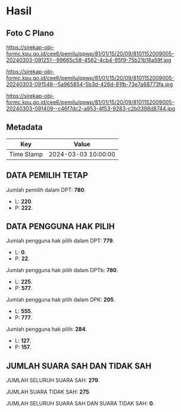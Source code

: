 # Hasil

## Foto C Plano

https://sirekap-obj-formc.kpu.go.id/cee6/pemilu/ppwp/81/01/15/20/09/8101152009005-20240303-091251--99665c58-4562-4cb4-95f9-75b21b18a59f.jpg

https://sirekap-obj-formc.kpu.go.id/cee6/pemilu/ppwp/81/01/15/20/09/8101152009005-20240303-091548--5a965854-5b3d-426d-81fb-73e7a68773fa.jpg

https://sirekap-obj-formc.kpu.go.id/cee6/pemilu/ppwp/81/01/15/20/09/8101152009005-20240303-091409--c46f7dc2-a953-4f53-9283-c2b0398d8744.jpg


## Metadata

| Key        | Value               |
| ---------- | ------------------- |
| Time Stamp | 2024-03-03 10:00:00 |


## DATA PEMILIH TETAP

Jumlah pemilih dalam DPT: **780**.
 * L: **220**.
 * P: **222**.

## DATA PENGGUNA HAK PILIH

Jumlah pengguna hak pilih dalam DPT: **779**.
 * L: **0**.
 * P: **22**.

Jumlah pengguna hak pilih dalam DPTb: **780**.
 * L: **225**.
 * P: **577**.

Jumlah pengguna hak pilih dalam DPK: **205**.
 * L: **555**.
 * P: **777**.

Jumlah pengguna hak pilih: **284**.
 * L: **127**.
 * P: **157**.

## JUMLAH SUARA SAH DAN TIDAK SAH

JUMLAH SELURUH SUARA SAH: **279**.

JUMLAH SUARA TIDAK SAH: **275**.

JUMLAH SELURUH SUARA SAH DAN SUARA TIDAK SAH: **0**.



